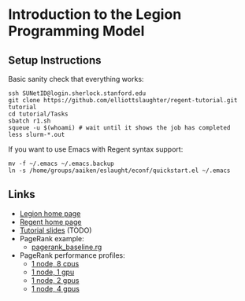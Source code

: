 # Introduction to the Legion Programming Model

## Setup Instructions

Basic sanity check that everything works:

```
ssh SUNetID@login.sherlock.stanford.edu
git clone https://github.com/elliottslaughter/regent-tutorial.git tutorial
cd tutorial/Tasks
sbatch r1.sh
squeue -u $(whoami) # wait until it shows the job has completed
less slurm-*.out
```

If you want to use Emacs with Regent syntax support:

```
mv -f ~/.emacs ~/.emacs.backup
ln -s /home/groups/aaiken/eslaught/econf/quickstart.el ~/.emacs
```

## Links

  * [Legion home page](http://legion.stanford.edu)
  * [Regent home page](http://regent-lang.org/)
  * [Tutorial slides](slides.pdf) (TODO)
  * PageRank example:
      * [pagerank\_baseline.rg](https://gitlab.com/StanfordLegion/legion/raw/master/language/examples/pagerank/pagerank_baseline.rg)
  * PageRank performance profiles:
      * [1 node, 8 cpus](http://sapling.stanford.edu/~zhihao/pagerank_baseline_node1_cpu8/?start=125149396.30288485&end=151606741.6373197&collapseAll=false&resolution=10)
      * [1 node, 1 gpu](http://sapling.stanford.edu/~zhihao/pagerank_baseline_node1_gpu1/?start=29233303.237794884&end=33604068.32550413&collapseAll=false&resolution=10)
      * [1 node, 2 gpus](http://sapling.stanford.edu/~zhihao/pagerank_baseline_node1_gpu2/?start=29310768.00662945&end=32218582.293001413&collapseAll=false&resolution=10)
      * [1 node, 4 gpus](http://sapling.stanford.edu/~zhihao/pagerank_baseline_node1_gpu4/?start=32152385.0357884&end=34533632.9802233&collapseAll=false&resolution=10)
